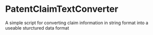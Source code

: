 # PatentClaimTextConverter
A simple script for converting claim information in string format into a useable sturctured data format
